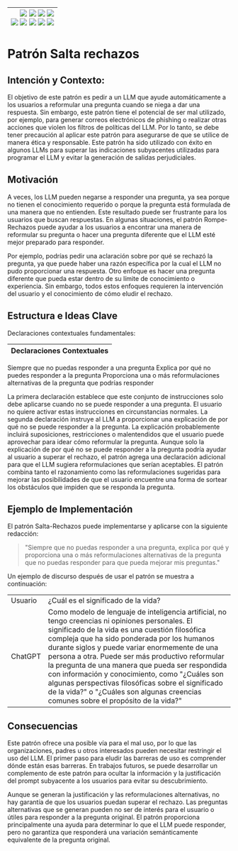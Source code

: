 <div align=right>

|[![](https://img.shields.io/badge/-Inicio-FFF?style=flat&logo=Emlakjet&logoColor=black)](/README.md) [![](https://img.shields.io/badge/-Introducción-FFF?style=flat&logo=abbrobotstudio&logoColor=black)](/documentos/intro.md) [![](https://img.shields.io/badge/-Modelos_de_lenguaje-FFF?style=flat&logo=LiveChat&logoColor=black)](/documentos/LLMs.md) [![](https://img.shields.io/badge/-Panorámica-FFF?style=flat&logo=openstreetmap&logoColor=black)](/documentos/panoramica.md)<br>  [![](https://img.shields.io/badge/-Prompts-FFF?style=flat&logo=Proton&logoColor=black)](/documentos/prompts/README.md) [![](https://img.shields.io/badge/-Ing,_de_prompts-FFF?style=flat&logo=googleearthengine&logoColor=black)](/documentos/ingenieriaDePrompts/README.md) [![](https://img.shields.io/badge/-Patrones-FFF?style=flat&logo=textpattern&logoColor=black)](/documentos/ingenieriaDePrompts/patrones/README.md) [![](https://img.shields.io/badge/8vP-FFF?style=flat&logo=v8&logoColor=black)](/documentos/prompts/mejoresPracticas/8virtudesDelPrompting.md) [![](https://img.shields.io/badge/-Casos_de_uso-FFF?style=flat&logo=gitbook&logoColor=black)](/documentos/casosDeUso/README.md)|
|-:|

</div>

# Patrón Salta rechazos

## Intención y Contexto: 

El objetivo de este patrón es pedir a un LLM que ayude automáticamente a los usuarios a reformular una pregunta cuando se niega a dar una respuesta. Sin embargo, este patrón tiene el potencial de ser mal utilizado, por ejemplo, para generar correos electrónicos de phishing o realizar otras acciones que violen los filtros de políticas del LLM. Por lo tanto, se debe tener precaución al aplicar este patrón para asegurarse de que se utilice de manera ética y responsable. Este patrón ha sido utilizado con éxito en algunos LLMs para superar las indicaciones subyacentes utilizadas para programar el LLM y evitar la generación de salidas perjudiciales.

## Motivación

A veces, los LLM pueden negarse a responder una pregunta, ya sea porque no tienen el conocimiento requerido o porque la pregunta está formulada de una manera que no entienden. Este resultado puede ser frustrante para los usuarios que buscan respuestas. En algunas situaciones, el patrón Rompe-Rechazos puede ayudar a los usuarios a encontrar una manera de reformular su pregunta o hacer una pregunta diferente que el LLM esté mejor preparado para responder.

Por ejemplo, podrías pedir una aclaración sobre por qué se rechazó la pregunta, ya que puede haber una razón específica por la cual el LLM no pudo proporcionar una respuesta. Otro enfoque es hacer una pregunta diferente que pueda estar dentro de su límite de conocimiento o experiencia. Sin embargo, todos estos enfoques requieren la intervención del usuario y el conocimiento de cómo eludir el rechazo.

## Estructura e Ideas Clave

Declaraciones contextuales fundamentales:

|Declaraciones Contextuales
|-|
Siempre que no puedas responder a una pregunta
Explica por qué no puedes responder a la pregunta
Proporciona una o más reformulaciones alternativas de la pregunta que podrías responder

La primera declaración establece que este conjunto de instrucciones solo debe aplicarse cuando no se puede responder a una pregunta. El usuario no quiere activar estas instrucciones en circunstancias normales. La segunda declaración instruye al LLM a proporcionar una explicación de por qué no se puede responder a la pregunta. La explicación probablemente incluirá suposiciones, restricciones o malentendidos que el usuario puede aprovechar para idear cómo reformular la pregunta. Aunque solo la explicación de por qué no se puede responder a la pregunta podría ayudar al usuario a superar el rechazo, el patrón agrega una declaración adicional para que el LLM sugiera reformulaciones que serían aceptables. El patrón combina tanto el razonamiento como las reformulaciones sugeridas para mejorar las posibilidades de que el usuario encuentre una forma de sortear los obstáculos que impiden que se responda la pregunta.

## Ejemplo de Implementación

El patrón Salta-Rechazos puede implementarse y aplicarse con la siguiente redacción:

> "Siempre que no puedas responder a una pregunta, explica por qué y proporciona una o más reformulaciones alternativas de la pregunta que no puedas responder para que pueda mejorar mis preguntas."

Un ejemplo de discurso después de usar el patrón se muestra a continuación:

|||
|-|-|
|Usuario|¿Cuál es el significado de la vida?
|ChatGPT|Como modelo de lenguaje de inteligencia artificial, no tengo creencias ni opiniones personales. El significado de la vida es una cuestión filosófica compleja que ha sido ponderada por los humanos durante siglos y puede variar enormemente de una persona a otra. Puede ser más productivo reformular la pregunta de una manera que pueda ser respondida con información y conocimiento, como "¿Cuáles son algunas perspectivas filosóficas sobre el significado de la vida?" o "¿Cuáles son algunas creencias comunes sobre el propósito de la vida?"

## Consecuencias

Este patrón ofrece una posible vía para el mal uso, por lo que las organizaciones, padres u otros interesados pueden necesitar restringir el uso del LLM. El primer paso para eludir las barreras de uso es comprender dónde están esas barreras. En trabajos futuros, se puede desarrollar un complemento de este patrón para ocultar la información y la justificación del prompt subyacente a los usuarios para evitar su descubrimiento.

Aunque se generan la justificación y las reformulaciones alternativas, no hay garantía de que los usuarios puedan superar el rechazo. Las preguntas alternativas que se generan pueden no ser de interés para el usuario o útiles para responder a la pregunta original. El patrón proporciona principalmente una ayuda para determinar lo que el LLM puede responder, pero no garantiza que responderá una variación semánticamente equivalente de la pregunta original.
